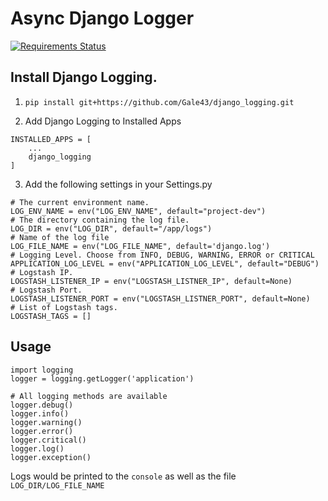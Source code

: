 # Async Django Logger

[![Requirements Status](https://requires.io/github/Gale43/django_logging/requirements.svg?branch=master)](https://requires.io/github/Gale43/django_logging/requirements/?branch=master)


## Install Django Logging.
1. `pip install git+https://github.com/Gale43/django_logging.git`


2. Add Django Logging to Installed Apps
```
INSTALLED_APPS = [
    ...
    django_logging
]
```


3. Add the following settings in your Settings.py
```
# The current environment name.
LOG_ENV_NAME = env("LOG_ENV_NAME", default="project-dev")
# The directory containing the log file.
LOG_DIR = env("LOG_DIR", default="/app/logs")
# Name of the log file
LOG_FILE_NAME = env("LOG_FILE_NAME", default='django.log')
# Logging Level. Choose from INFO, DEBUG, WARNING, ERROR or CRITICAL
APPLICATION_LOG_LEVEL = env("APPLICATION_LOG_LEVEL", default="DEBUG")
# Logstash IP.
LOGSTASH_LISTENER_IP = env("LOGSTASH_LISTNER_IP", default=None)
# Logstash Port.
LOGSTASH_LISTENER_PORT = env("LOGSTASH_LISTNER_PORT", default=None)
# List of Logstash tags.
LOGSTASH_TAGS = []
```


## Usage
```
import logging
logger = logging.getLogger('application')

# All logging methods are available
logger.debug()
logger.info()
logger.warning()
logger.error()
logger.critical()
logger.log()
logger.exception()
```

Logs would be printed to the `console` as well as the file `LOG_DIR/LOG_FILE_NAME`
